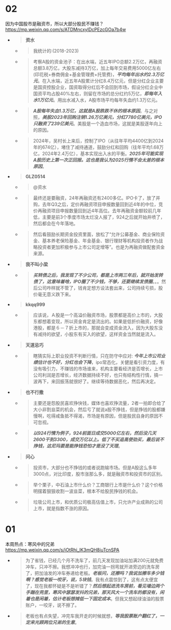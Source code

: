 
# 02

因为中国股市是融资市，所以大部分股民不赚钱？ https://mp.weixin.qq.com/s/ATDMncxylDcPEzcGOa7b4w
- > **资水**
  * > 我统计的:(2018-2023)
  * > 考察A股的资金池子：在出水端，近五年IPO总额2.2万亿，再融资总额3.8万亿，大股东减持3万亿，加上每年交易费用5000亿左右(印花税+券商佣金+基金管理费+托管费)，***平均每年出水约2.3万亿元***。在入水端，近五年A股累计分红8.4万亿元，但是分红企业主要是国资控股企业，国资取得分红后不会回到市场，假设分红企业中国资平均占股40%左右，则留在市场的总分红约5万亿，***即每年入水1万亿元***。用出水减入水，A股市场平均每年失血约1.3万亿元。
  * > ***A股每年失血1.3万亿，这就是A股跌跌不休的根本原因***。与之对照，***美股2023年回购注销1.26万亿美元，分红7780亿美元，IPO只融资了239亿美元***。美股是一个造血市场，这就是美股逐年向上的原因。
  * > 2024年，吴村长上来后，控制了IPO（从往年平均4400亿到2024年的674亿），堵住了减持通道，鼓励分红和回购（往年平均1.68万亿，2024年2.4万亿），基本实现出入水的平衡。***2025年可能实现A股历史上第一次正回报。这也是我认为2025行情不会太差的根本原因***。
- > **GLZ0514**
  * > @资水
  * > 最终还是要融资，24年再融资还有2400多亿。IPO卡了，放了并购，去年Q3之后，定价再融资项目申报数量回到近4年的中位，竞价再融资项目申报数量回到近4年高位。去年再融资金额较前几年低，主要是前3个季度市场太烂没人报了，924之后就开始井喷了，然后都会在今年落地。
  * > 然后看鼓励长期资金投资里面，放松了“允许公募基金、商业保险资金、基本养老保险基金、年金基金、银行理财等机构投资者作为战略投资者更加积极参与上市公司定增等”。也是为再融资做配套资金来源。
- > **我不叫小梁**
  * > ***买转债之后，我发现了不少公司，都是上市两三年后，就开始发转债了，这意味着啥，IPO圈了不少钱，不够，还要继续发债圈***。。。然后公司咋样就不管了，钱肯定想方设法套出来，公司持续亏损，股价毫无意义跌下来。
- > **kkqq999**
  * > 应该说，Ａ股是一个高溢价融资市场，股票都是高价上市的，大股东都想着变现，所以资金肯定是流出的。如果是低折价融资，好像港股，都是６－７折上市的，那就会变成资金流入，因为大股东没有减持的欲望，小股东有买入的欲望，这样资金当然就是流入。
- > **天道忌巧**
  * > 瞎猜实际上职业投资不判断行情，只在防守中应对: ***今年上市公司业绩估计也不好，分红也会下降***，ipo常态化，关健是看引资力度，有没有吸引力，不赚钱的市场谁来，机构主要看经济是否增长，上市公司利润是否增长，经济数据持续不好，也只有结构性行情，搞一波再下，来回振荡就很好了。继续等待数据恶化，然后再决定。
- > **也不行撒**
  * > 主要还是怨股民喜欢挣快钱，媒体也喜欢挣流量，2者一拍即合给了大小非割韭菜的机会，然后亏了就说a股不挣钱，但是挣钱的股都嫌慢啊，吃得咸鱼抵不得渴，市场是有原因，但是股民自身的原因不可忽视。
  * > ***以924行情为例子，924前面日成交5000亿左右，然后没几天2600干到3300，成交万亿以上。低了不买追高使劲买，最后说不挣钱，这尼玛要是能挣钱恐怕才是没了天理***。
- > **问心**
  * > 投资市，大部分也不挣钱的或者说跑输市场。但是A股这么多年3000点，对比印度，股市涨那么多，就是融资市和投资市的区别。
  * > 举个栗子，中石油上市什么价？工商银行上市是什么价？这个价格明摆着狠狠收割一波韭菜，根本不给股民挣钱的机会。
  * > 垃圾公司上市，和优质公司极高估值上市，只允许产业成熟的公司上市，就是指数不涨的原因。

# 01

本周热点：寒风中的兄弟 https://mp.weixin.qq.com/s/iOtRhi_lK3mQH8iuTcnSPA
- > 为了省钱，已经几个月不洗车了，前几天发现加油站加满200元就免费冲车，只冲不擦。我想冲冲也行，加完油一拐弯就开进旁边的洗车房了，把加油发的冲车券递给老板。***老板问，还擦吗？我说加擦车多少钱啊？感觉老板一咬牙，说，5块钱***。我有点震惊到了，这有点太便宜了，现在我都怀疑是不是听错了？***然后想起进洗车房前，看见墙边两个手踹在兜里，寒风中瑟瑟发抖的兄弟，那天风大一个洗车的都没有，闲着也是闲着，估计老板想摊低一下固定成本***。但我又想起绿油油的股票账户，一咬牙，说不擦了。
- > 老板也有点失望，冲完车我开走的时候就想，***等我股票账户翻红了，一定来光顾两位兄弟的生意***。
